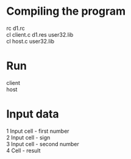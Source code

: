 Compiling the program
=====================
rc d1.rc  
cl client.c d1.res user32.lib  
cl host.c user32.lib  
  
Run
=====================
client  
host  
  
Input data
=====================
1 Input cell - first number  
2 Input cell - sign  
3 Input cell - second number  
4 Cell - result  

